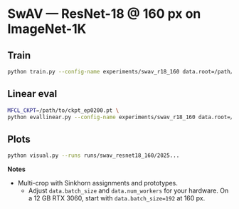 # SwAV — ResNet-18 @ 160 px on ImageNet-1K

## Train
```bash
python train.py --config-name experiments/swav_r18_160 data.root=/path/to/imagenet
```

## Linear eval

```bash
MFCL_CKPT=/path/to/ckpt_ep0200.pt \
python evallinear.py --config-name experiments/swav_r18_160 data.root=/path/to/imagenet
```

## Plots

```bash
python visual.py --runs runs/swav_resnet18_160/2025...
```

**Notes**

* Multi-crop with Sinkhorn assignments and prototypes.
  * Adjust `data.batch_size` and `data.num_workers` for your hardware. On a 12 GB RTX 3060, start with `data.batch_size=192` at 160 px.

